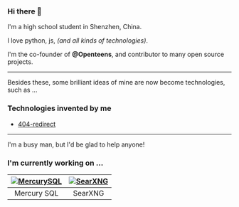 ### Hi there 👋

I'm a high school student in Shenzhen, China.

I love python, js, _(and all kinds of technologies)_.

I'm the co-founder of **@Openteens**, and contributor to many open source projects.

---

Besides these, some brilliant ideas of mine are now become technologies, such as ...

### Technologies invented by me
- [404-redirect](https://github.com/berniehuang2008/404-redirect)


---

I'm a busy man, but I'd be glad to help anyone!
### I'm currently working on ...
|[![MercurySQL](https://github.com/BernieHuang2008/BernieHuang2008/assets/88757735/d4fb6ed0-943a-4809-b475-12af72bba6ec)](https://github.com/berniehuang2008/MercurySQL)|[![SearXNG](https://raw.githubusercontent.com/searxng/searxng/master/src/brand/searxng-wordmark.svg)](https://github.com/searxng/searxng)|
|:-:|:-:|
|Mercury SQL|SearXNG|
